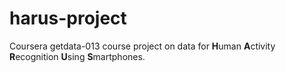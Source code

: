 # harus-project
Coursera getdata-013 course project on data for **H**uman **A**ctivity **R**ecognition **U**sing **S**martphones.
